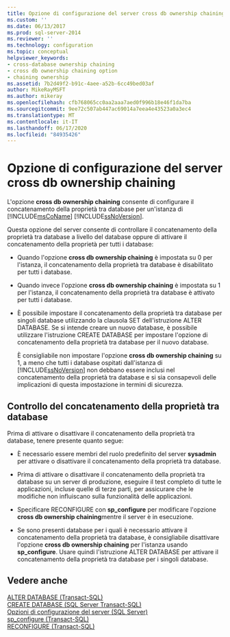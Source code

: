 ```yaml
---
title: Opzione di configurazione del server cross db ownership chaining | Microsoft Docs
ms.custom: ''
ms.date: 06/13/2017
ms.prod: sql-server-2014
ms.reviewer: ''
ms.technology: configuration
ms.topic: conceptual
helpviewer_keywords:
- cross-database ownership chaining
- cross db ownership chaining option
- chaining ownership
ms.assetid: 7b2d49f2-b91c-4aee-a52b-6cc49bed03af
author: MikeRayMSFT
ms.author: mikeray
ms.openlocfilehash: cfb768065cc0aa2aaa7aed0f996b18e46f1da7ba
ms.sourcegitcommit: 9ee72c507ab447ac69014a7eea4e43523a0a3ec4
ms.translationtype: MT
ms.contentlocale: it-IT
ms.lasthandoff: 06/17/2020
ms.locfileid: "84935426"
---
```

# <a name="cross-db-ownership-chaining-server-configuration-option"></a>Opzione di configurazione del server cross db ownership chaining
  L'opzione **cross db ownership chaining** consente di configurare il concatenamento della proprietà tra database per un'istanza di [!INCLUDE[msCoName](../../includes/msconame-md.md)] [!INCLUDE[ssNoVersion](../../includes/ssnoversion-md.md)].  
  
 Questa opzione del server consente di controllare il concatenamento della proprietà tra database a livello del database oppure di attivare il concatenamento della proprietà per tutti i database:  
  
-   Quando l'opzione **cross db ownership chaining** è impostata su 0 per l'istanza, il concatenamento della proprietà tra database è disabilitato per tutti i database.  
  
-   Quando invece l'opzione **cross db ownership chaining** è impostata su 1 per l'istanza, il concatenamento della proprietà tra database è attivato per tutti i database.  
  
-   È possibile impostare il concatenamento della proprietà tra database per singoli database utilizzando la clausola SET dell'istruzione ALTER DATABASE. Se si intende creare un nuovo database, è possibile utilizzare l'istruzione CREATE DATABASE per impostare l'opzione di concatenamento della proprietà tra database per il nuovo database.  
  
     È consigliabile non impostare l'opzione **cross db ownership chaining** su 1, a meno che tutti i database ospitati dall'istanza di [!INCLUDE[ssNoVersion](../../includes/ssnoversion-md.md)] non debbano essere inclusi nel concatenamento della proprietà tra database e si sia consapevoli delle implicazioni di questa impostazione in termini di sicurezza.  
  
## <a name="controlling-cross-database-ownership-chaining"></a>Controllo del concatenamento della proprietà tra database  
 Prima di attivare o disattivare il concatenamento della proprietà tra database, tenere presente quanto segue:  
  
-   È necessario essere membri del ruolo predefinito del server **sysadmin** per attivare o disattivare il concatenamento della proprietà tra database.  
  
-   Prima di attivare o disattivare il concatenamento della proprietà tra database su un server di produzione, eseguire il test completo di tutte le applicazioni, incluse quelle di terze parti, per assicurare che le modifiche non influiscano sulla funzionalità delle applicazioni.  
  
-   Specificare RECONFIGURE con **sp_configure** per modificare l'opzione **cross db ownership chaining**mentre il server è in esecuzione.  
  
-   Se sono presenti database per i quali è necessario attivare il concatenamento della proprietà tra database, è consigliabile disattivare l'opzione **cross db ownership chaining** per l'istanza usando **sp_configure**. Usare quindi l'istruzione ALTER DATABASE per attivare il concatenamento della proprietà tra database per i singoli database.  
  
## <a name="see-also"></a>Vedere anche  
 [ALTER DATABASE &#40;Transact-SQL&#41;](/sql/t-sql/statements/alter-database-transact-sql)   
 [CREATE DATABASE &#40;SQL Server Transact-SQL&#41;](/sql/t-sql/statements/create-database-sql-server-transact-sql)   
 [Opzioni di configurazione del server &#40;SQL Server&#41;](server-configuration-options-sql-server.md)   
 [sp_configure &#40;Transact-SQL&#41;](/sql/relational-databases/system-stored-procedures/sp-configure-transact-sql)   
 [RECONFIGURE &#40;Transact-SQL&#41;](/sql/t-sql/language-elements/reconfigure-transact-sql)  
  
  
